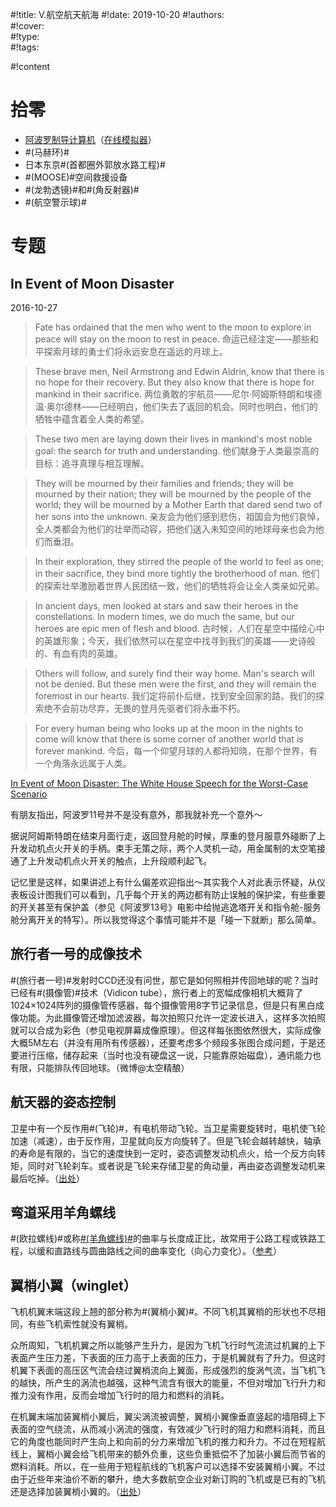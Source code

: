 #!title:    V.航空航天航海
#!date:     2019-10-20
#!authors:  
#!cover:    
#!type:     
#!tags:     

#!content

# 拾零

- [阿波罗制导计算机](https://en.wikipedia.org/wiki/Apollo_Guidance_Computer)（[在线模拟器](https://svtsim.com/moonjs/agc.html)）
- #(马赫环)#
- 日本东京#(首都圈外郭放水路工程)#
- #(MOOSE)#空间救援设备
- #(龙勃透镜)#和#(角反射器)#
- #(航空警示球)#

# 专题

## In Event of Moon Disaster

2016-10-27

> Fate has ordained that the men who went to the moon to explore in peace will stay on the moon to rest in peace.
命运已经注定——那些和平探索月球的勇士们将永远安息在遥远的月球上。

> These brave men, Neil Armstrong and Edwin Aldrin, know that there is no hope for their recovery. But they also know that there is hope for mankind in their sacrifice.
两位勇敢的宇航员——尼尔·阿姆斯特朗和埃德温·奥尔德林——已经明白，他们失去了返回的机会。同时也明白，他们的牺牲中蕴含着全人类的希望。

> These two men are laying down their lives in mankind's most noble goal: the search for truth and understanding.
他们献身于人类最崇高的目标：追寻真理与相互理解。

> They will be mourned by their families and friends; they will be mourned by their nation; they will be mourned by the people of the world; they will be mourned by a Mother Earth that dared send two of her sons into the unknown.
亲友会为他们感到悲伤，祖国会为他们哀悼，全人类都会为他们的壮举而动容，把他们送入未知空间的地球母亲也会为他们而垂泪。

> In their exploration, they stirred the people of the world to feel as one; in their sacrifice, they bind more tightly the brotherhood of man.
他们的探索壮举激励着世界人民团结一致，他们的牺牲将会让全人类亲如兄弟。

> In ancient days, men looked at stars and saw their heroes in the constellations. In modern times, we do much the same, but our heroes are epic men of flesh and blood.
古时候，人们在星空中描绘心中的英雄形象；今天，我们依然可以在星空中找寻到我们的英雄——史诗般的、有血有肉的英雄。

> Others will follow, and surely find their way home. Man's search will not be denied. But these men were the first, and they will remain the foremost in our hearts.
我们定将前仆后继，找到安全回家的路。我们的探索绝不会前功尽弃，无畏的登月先驱者们将永垂不朽。

> For every human being who looks up at the moon in the nights to come will know that there is some corner of another world that is forever mankind.
今后，每一个仰望月球的人都将知晓，在那个世界，有一个角落永远属于人类。

[In Event of Moon Disaster: The White House Speech for the Worst-Case Scenario](http://mentalfloss.com/article/57908/event-moon-disaster-white-house-speech-worst-case-scenario)

有朋友指出，阿波罗11号并不是没有意外，那我就补充一个意外～

据说阿姆斯特朗在结束月面行走，返回登月舱的时候，厚重的登月服意外碰断了上升发动机点火开关的手柄。束手无策之际，两个人灵机一动，用金属制的太空笔接通了上升发动机点火开关的触点，上升段顺利起飞。

记忆里是这样，如果讲述上有什么偏差欢迎指出～其实我个人对此表示怀疑，从仪表板设计图我们可以看到，几乎每个开关的两边都有防止误触的保护梁，有些重要的开关甚至有保护盖（参见《阿波罗13号》电影中给抛逃逸塔开关和指令舱-服务舱分离开关的特写）。所以我觉得这个事情可能并不是「碰一下就断」那么简单。

## 旅行者一号的成像技术

#(旅行者一号)#发射时CCD还没有问世，那它是如何照相并传回地球的呢？当时已经有#(摄像管)#技术（Vidicon tube），旅行者上的宽幅成像相机大概背了1024×1024阵列的摄像管传感器，每个摄像管用8字节记录信息，但是只有黑白成像功能。为此摄像管还增加滤波器，每次拍照只允许一定波长进入，这样多次拍照就可以合成为彩色（参见电视屏幕成像原理）。但这样每张图依然很大，实际成像大概5M左右（并没有用所有传感器），还要考虑多个频段多张图合成问题，于是还要进行压缩，储存起来（当时也没有硬盘这一说，只能靠原始磁盘），通讯能力也有限，只能排队传回地球。（微博@太空精酿）

## 航天器的姿态控制

卫星中有一个反作用#(飞轮)#，有电机带动飞轮。当卫星需要旋转时，电机使飞轮加速（减速），由于反作用，卫星就向反方向旋转了。但是飞轮会越转越快，轴承的寿命是有限的，当它的速度快到一定时，姿态调整发动机点火，给一个反方向转矩，同时对飞轮刹车。或者说是飞轮来存储卫星的角动量，再由姿态调整发动机来最后吃掉。（[出处](https://www.zhihu.com/question/274067540/answer/418455140)）

## 弯道采用羊角螺线

#(欧拉螺线)#或称[#(羊角螺线)#](https://zh.wikipedia.org/wiki/%E7%BE%8A%E8%A7%92%E8%9E%BA%E7%BA%BF)的曲率与长度成正比，故常用于公路工程或铁路工程，以缓和直路线与圆曲路线之间的曲率变化（向心力变化）。（[参考](http://article.cechina.cn/18/0912/05/20180912055800.htm)）

## 翼梢小翼（winglet）

飞机机翼末端这段上翘的部分称为#(翼梢小翼)#。不同飞机其翼梢的形状也不尽相同，有些飞机索性就没有翼梢。

众所周知，飞机机翼之所以能够产生升力，是因为飞机飞行时气流流过机翼的上下表面产生压力差，下表面的压力高于上表面的压力，于是机翼就有了升力。但这时机翼下表面的高压区气流会绕过翼梢流向上翼面，形成强烈的旋涡气流，当飞机飞的越快，所产生的涡流也越强，这种气流含有很大的能量，不但对增加飞行升力和推力没有作用，反而会增加飞行时的阻力和燃料的消耗。

在机翼末端加装翼梢小翼后，翼尖涡流被调整，翼梢小翼像垂直竖起的墙阻碍上下表面的空气绕流，从而减小涡流的强度，有效减少飞行时的阻力和燃料消耗，而且它的角度也能同时产生向上和向前的分力来增加飞机的推力和升力。不过在短程航线上，翼梢小翼会给飞机带来的额外负重，这些负重抵偿不了加装小翼后而节省的燃料消耗。所以，在一些用于短程航线的飞机客户可以选择不安装翼梢小翼。不过由于近些年来油价不断的攀升，绝大多数航空企业对新订购的飞机或是已有的飞机还是选择加装翼梢小翼的。（[出处](https://www.zhihu.com/question/30766387/answer/102096037)）
